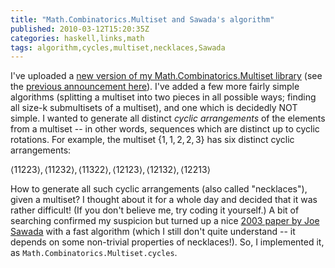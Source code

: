 ```yaml
---
title: "Math.Combinatorics.Multiset and Sawada's algorithm"
published: 2010-03-12T15:20:35Z
categories: haskell,links,math
tags: algorithm,cycles,multiset,necklaces,Sawada
---
```


I've uploaded a <a href="http://hackage.haskell.org/package/multiset%2Dcomb">new version of my Math.Combinatorics.Multiset library</a> (see the <a href="http://byorgey.wordpress.com/2010/02/20/math-combinatorics-multiset/">previous announcement here</a>).  I've added a few more fairly simple algorithms (splitting a multiset into two pieces in all possible ways; finding all size-k submultisets of a multiset), and one which is decidedly NOT simple.  I wanted to generate all distinct <i>cyclic arrangements</i> of the elements from a multiset -- in other words, sequences which are distinct up to cyclic rotations.  For example, the multiset $\{1,1,2,2,3\}$ has six distinct cyclic arrangements:

$\langle 11223\rangle, \langle 11232\rangle, \langle 11322\rangle, \langle 12123\rangle, \langle 12132\rangle, \langle 12213\rangle$

How to generate all such cyclic arrangements (also called "necklaces"), given a multiset?  I thought about it for a whole day and decided that it was rather difficult!  (If you don't believe me, try coding it yourself.)  A bit of searching confirmed my suspicion but turned up a nice <a href="http://www.cis.uoguelph.ca/~sawada/papers/alph.pdf">2003 paper by Joe Sawada</a> with a fast algorithm (which I still don't quite understand -- it depends on some non-trivial properties of necklaces!). So, I implemented it, as <code>Math.Combinatorics.Multiset.cycles</code>.

